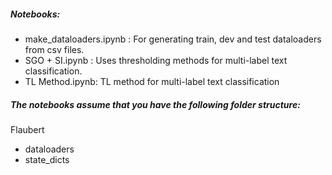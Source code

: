 ##### Notebooks: 
   * make_dataloaders.ipynb : For generating train, dev and test dataloaders from csv files.
   * SGO + SI.ipynb : Uses thresholding methods for multi-label text classification.
   * TL Method.ipynb: TL method for multi-label text classification

##### The notebooks assume that you have the following folder structure:
  Flaubert
   * dataloaders
   * state_dicts
